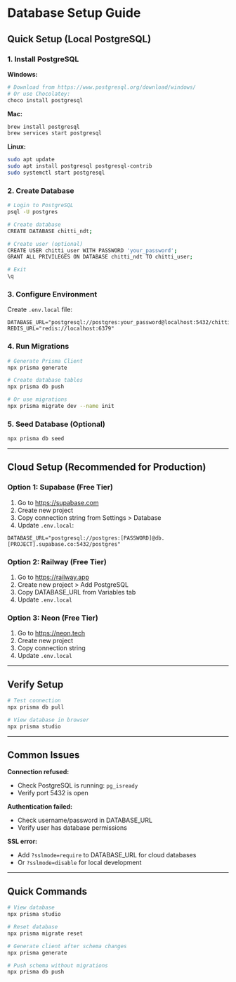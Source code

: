 # Database Setup Guide

## Quick Setup (Local PostgreSQL)

### 1. Install PostgreSQL

**Windows:**
```bash
# Download from https://www.postgresql.org/download/windows/
# Or use Chocolatey:
choco install postgresql
```

**Mac:**
```bash
brew install postgresql
brew services start postgresql
```

**Linux:**
```bash
sudo apt update
sudo apt install postgresql postgresql-contrib
sudo systemctl start postgresql
```

### 2. Create Database

```bash
# Login to PostgreSQL
psql -U postgres

# Create database
CREATE DATABASE chitti_ndt;

# Create user (optional)
CREATE USER chitti_user WITH PASSWORD 'your_password';
GRANT ALL PRIVILEGES ON DATABASE chitti_ndt TO chitti_user;

# Exit
\q
```

### 3. Configure Environment

Create `.env.local` file:

```env
DATABASE_URL="postgresql://postgres:your_password@localhost:5432/chitti_ndt"
REDIS_URL="redis://localhost:6379"
```

### 4. Run Migrations

```bash
# Generate Prisma Client
npx prisma generate

# Create database tables
npx prisma db push

# Or use migrations
npx prisma migrate dev --name init
```

### 5. Seed Database (Optional)

```bash
npx prisma db seed
```

---

## Cloud Setup (Recommended for Production)

### Option 1: Supabase (Free Tier)

1. Go to https://supabase.com
2. Create new project
3. Copy connection string from Settings > Database
4. Update `.env.local`:

```env
DATABASE_URL="postgresql://postgres:[PASSWORD]@db.[PROJECT].supabase.co:5432/postgres"
```

### Option 2: Railway (Free Tier)

1. Go to https://railway.app
2. Create new project > Add PostgreSQL
3. Copy DATABASE_URL from Variables tab
4. Update `.env.local`

### Option 3: Neon (Free Tier)

1. Go to https://neon.tech
2. Create new project
3. Copy connection string
4. Update `.env.local`

---

## Verify Setup

```bash
# Test connection
npx prisma db pull

# View database in browser
npx prisma studio
```

---

## Common Issues

**Connection refused:**
- Check PostgreSQL is running: `pg_isready`
- Verify port 5432 is open

**Authentication failed:**
- Check username/password in DATABASE_URL
- Verify user has database permissions

**SSL error:**
- Add `?sslmode=require` to DATABASE_URL for cloud databases
- Or `?sslmode=disable` for local development

---

## Quick Commands

```bash
# View database
npx prisma studio

# Reset database
npx prisma migrate reset

# Generate client after schema changes
npx prisma generate

# Push schema without migrations
npx prisma db push
```
